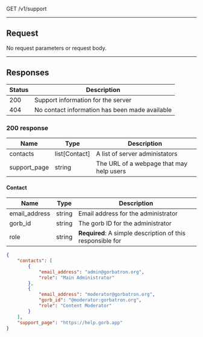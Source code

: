 GET /v1/support

---

## Request

No request parameters or request body.

---

## Responses

| Status | Description                                    |
|--------|------------------------------------------------|
| 200    | Support information for the server             |
| 404    | No contact information has been made available |

### 200 response

| Name         | Type          | Description                              |
|--------------|---------------|------------------------------------------|
| contacts     | list[Contact] | A list of server administators           |
| support_page | string        | The URL of a webpage that may help users |

#### Contact
| Name          | Type   | Description                                                |
|---------------|--------|------------------------------------------------------------|
| email_address | string | Email address for the administrator                        |
| gorb_id       | string | The gorb ID for the administrator                          |
| role          | string | **Required**: A simple description of this responsible for |

```json
{
    "contacts": [
        {
            "email_address": "admin@gorbatron.org",
            "role": "Main Administrator"
        },
        {
            "email_address": "moderator@gorbatron.org",
            "gorb_id": "@moderator:gorbatron.org",
            "role": "Content Moderator"
        }
    ],
    "support_page": "https://help.gorb.app"
}
```